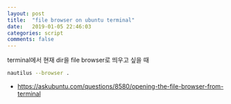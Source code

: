 ```yaml
---
layout: post
title:  "file browser on ubuntu terminal"
date:   2019-01-05 22:46:03
categories: script
comments: false
---
```


terminal에서 현재 dir을 file browser로 띄우고 싶을 때

~~~sh
nautilus --browser .
~~~

* https://askubuntu.com/questions/8580/opening-the-file-browser-from-terminal
